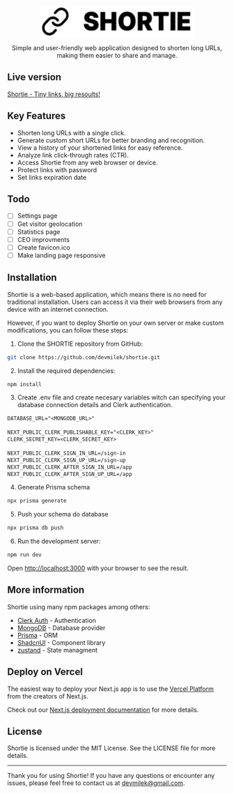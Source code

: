 <p align="center">
  <a href="https://tailwindcss.com" target="_blank">
    <picture>
      <source media="(prefers-color-scheme: dark)" srcset="https://raw.githubusercontent.com/devmilek/shortie/main/HEAD/logo-dark.svg">
      <source media="(prefers-color-scheme: light)" srcset="https://raw.githubusercontent.com/devmilek/shortie/main/HEAD/logo-light.svg">
      <img alt="SHORTIE" src="https://raw.githubusercontent.com/devmilek/shortie/main/HEAD/logo-light.svg" width="350" height="70" style="max-width: 100%;">
    </picture>
  </a>
</p>

<p align="center">
  Simple and user-friendly web application designed to shorten long URLs, making them easier to share and manage.
</p>

## Live version

[Shortie - Tiny links, big resoults!](https://shortie-livid.vercel.app/)

## Key Features

- Shorten long URLs with a single click.
- Generate custom short URLs for better branding and recognition.
- View a history of your shortened links for easy reference.
- Analyze link click-through rates (CTR).
- Access Shortie from any web browser or device.
- Protect links with password
- Set links expiration date

## Todo

- [ ] Settings page
- [ ] Get visitor geolocation
- [ ] Statistics page
- [ ] CEO improvments
- [ ] Create favicon.ico
- [ ] Make landing page responsive

## Installation

Shortie is a web-based application, which means there is no need for traditional installation. Users can access it via their web browsers from any device with an internet connection.

However, if you want to deploy Shortie on your own server or make custom modifications, you can follow these steps:

1. Clone the SHORTIE repository from GitHub:

```bash
git clone https://github.com/devmilek/shortie.git
```

2. Install the required dependencies:

```bash
npm install
```

3. Create .env file and create necesary variables witch can specifying your database connection details and Clerk authentication.

```env
DATABASE_URL="<MONGODB_URL>"

NEXT_PUBLIC_CLERK_PUBLISHABLE_KEY="<CLERK_KEY>"
CLERK_SECRET_KEY=<CLERK_SECRET_KEY>

NEXT_PUBLIC_CLERK_SIGN_IN_URL=/sign-in
NEXT_PUBLIC_CLERK_SIGN_UP_URL=/sign-up
NEXT_PUBLIC_CLERK_AFTER_SIGN_IN_URL=/app
NEXT_PUBLIC_CLERK_AFTER_SIGN_UP_URL=/app
```

4. Generate Prisma schema

```bash
npx prisma generate
```

5. Push your schema do database

```bash
npx prisma db push
```

6. Run the development server:

```bash
npm run dev
```

Open [http://localhost:3000](http://localhost:3000) with your browser to see the result.

## More information

Shortie using many npm packages among others:

- [Clerk Auth](https://clerk.com/) - Authentication
- [MongoDB](https://www.mongodb.com/) - Database provider
- [Prisma](https://www.prisma.io/) - ORM
- [ShadcnUI](https://ui.shadcn.com/) - Component library
- [zustand](https://zustand-demo.pmnd.rs/) - State managment

## Deploy on Vercel

The easiest way to deploy your Next.js app is to use the [Vercel Platform](https://vercel.com/new?utm_medium=default-template&filter=next.js&utm_source=create-next-app&utm_campaign=create-next-app-readme) from the creators of Next.js.

Check out our [Next.js deployment documentation](https://nextjs.org/docs/deployment) for more details.

## License

Shortie is licensed under the MIT License. See the LICENSE file for more details.

---

Thank you for using Shortie! If you have any questions or encounter any issues, please feel free to contact us at devmilek@gmail.com.
